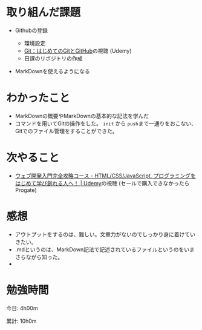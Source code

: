 
# 取り組んだ課題
* Githubの登録
  - 環境設定
  - [Git：はじめてのGitとGitHub](https://www.udemy.com/course/intro_git/learn/lecture/6449718#overview)の視聴 (Udemy)
  - 日課のリポジトリの作成


* MarkDownを使えるようになる

# わかったこと
* MarkDownの概要やMarkDownの基本的な記法を学んだ 
* コマンドを用いてGitの操作をした。 `init` から `push`まで一通りをおこない、Gitでのファイル管理をすることができた。

# 次やること
- [ウェブ開発入門完全攻略コース \- HTML/CSS/JavaScript\. プログラミングをはじめて学び創れる人へ！ \| Udemy](https://www.udemy.com/course/web-application-development/)の視聴 (セールで購入できなかったらProgate)
  

# 感想
- アウトプットをするのは、難しい。文章力がないのでしっかり身に着けていきたい。
- .mdというのは、MarkDown記法で記述されているファイルというのをいまさらながら知った。
- 

# 勉強時間
今日: 4h00m

累計: 10h0m